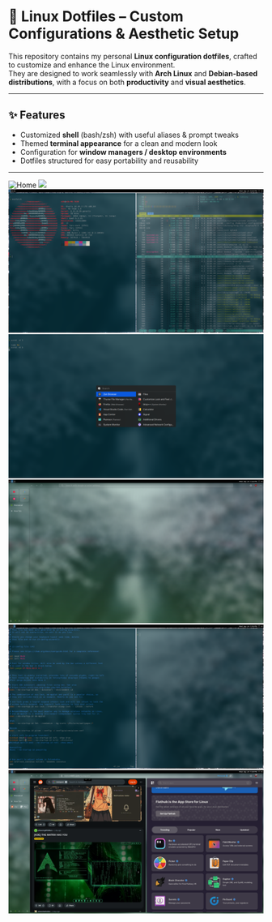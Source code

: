 # 🐧 Linux Dotfiles – Custom Configurations & Aesthetic Setup

This repository contains my personal **Linux configuration dotfiles**, crafted to customize and enhance the Linux environment.  
They are designed to work seamlessly with **Arch Linux** and **Debian-based distributions**, with a focus on both **productivity** and **visual aesthetics**.

---

## ✨ Features
- Customized **shell** (bash/zsh) with useful aliases & prompt tweaks  
- Themed **terminal appearance** for a clean and modern look  
- Configuration for **window managers / desktop environments**   
- Dotfiles structured for easy portability and reusability  

---

![Home](niki2.png)
![ ](niki1.png)
![ ](niki3.png)
![ ](niki4.png)
![ ](nik2.png)
![ ](niki6.png)
![ ](niki5.png)
